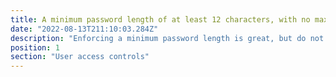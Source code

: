 ```yaml
---
title: A minimum password length of at least 12 characters, with no maximum length restrictions - use automatic blocking of common passwords using a deny list, promote the use of strong password standards (education)
date: "2022-08-13T211:10:03.284Z"
description: "Enforcing a minimum password length is great, but do not disregard the importance of education. Educate your staff on the ways passwords are cracked (dictionary attacks, etc) and teach the importance of long passwords over arbitrary complexity - which can backfire when employees forget their paswords!"
position: 1
section: "User access controls"
---
```

